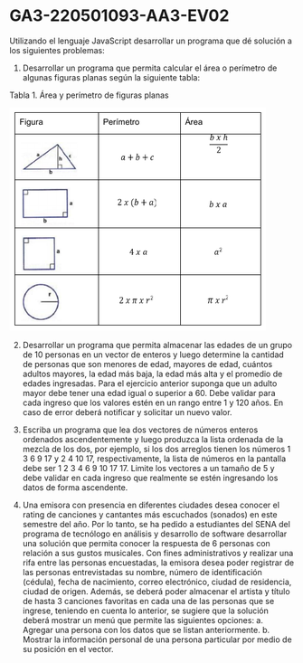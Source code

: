 # GA3-220501093-AA3-EV02

Utilizando el lenguaje JavaScript desarrollar un programa que dé solución a los siguientes problemas:
1. Desarrollar un programa que permita calcular el área o perímetro de algunas figuras planas según la
siguiente tabla:

Tabla 1. Área y perímetro de figuras planas

![tabla1](assets/tabla1.png)

2. Desarrollar un programa que permita almacenar las edades de un grupo de 10 personas en un vector de
enteros y luego determine la cantidad de personas que son menores de edad, mayores de edad, cuántos
adultos mayores, la edad más baja, la edad más alta y el promedio de edades ingresadas. Para el ejercicio
anterior suponga que un adulto mayor debe tener una edad igual o superior a 60. Debe validar para cada
ingreso que los valores estén en un rango entre 1 y 120 años. En caso de error deberá notificar y solicitar
un nuevo valor.

3. Escriba un programa que lea dos vectores de números enteros ordenados ascendentemente y luego
produzca la lista ordenada de la mezcla de los dos, por ejemplo, si los dos arreglos tienen los números 1
3 6 9 17 y 2 4 10 17, respectivamente, la lista de números en la pantalla debe ser 1 2 3 4 6 9 10 17 17.
Limite los vectores a un tamaño de 5 y debe validar en cada ingreso que realmente se estén ingresando
los datos de forma ascendente.

4. Una emisora con presencia en diferentes ciudades desea conocer el rating de canciones y cantantes más
escuchados (sonados) en este semestre del año. Por lo tanto, se ha pedido a estudiantes del SENA del
programa de tecnólogo en análisis y desarrollo de software desarrollar una solución que permita conocer
la respuesta de 6 personas con relación a sus gustos musicales. Con fines administrativos y realizar una
rifa entre las personas encuestadas, la emisora desea poder registrar de las personas entrevistadas su
nombre, número de identificación (cédula), fecha de nacimiento, correo electrónico, ciudad de residencia,
ciudad de origen. Además, se deberá poder almacenar el artista y título de hasta 3 canciones favoritas en
cada una de las personas que se ingrese, teniendo en cuenta lo anterior, se sugiere que la solución deberá
mostrar un menú que permite las siguientes opciones:
a. Agregar una persona con los datos que se listan anteriormente.
b. Mostrar la información personal de una persona particular por medio de su posición en el vector.
